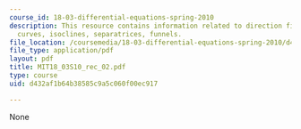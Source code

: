 ```yaml
---
course_id: 18-03-differential-equations-spring-2010
description: This resource contains information related to direction fields, integral
  curves, isoclines, separatrices, funnels.
file_location: /coursemedia/18-03-differential-equations-spring-2010/d432af1b64b38585c9a5c060f00ec917_MIT18_03S10_rec_02.pdf
file_type: application/pdf
layout: pdf
title: MIT18_03S10_rec_02.pdf
type: course
uid: d432af1b64b38585c9a5c060f00ec917

---
```

None